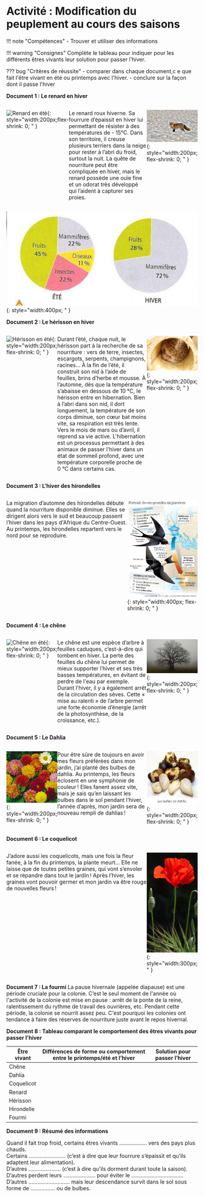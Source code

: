 # Activité : Modification du peuplement au cours des saisons

!!! note "Compétences"
    - Trouver et utiliser des informations

!!! warning "Consignes"
    Complète le tableau pour indiquer pour les différents êtres vivants leur solution pour passer l'hiver.
   
   
??? bug "Critères de réussite"
    - comparer dans chaque document,c e que fait l'être vivant en été ou printemps avec l'hiver.
    - conclure sur la façon dont il passe l'hiver


**Document 1 : Le renard en hiver**


<div markdown style="display: flex; flex-direction: row;  ">

![Renard en été](Pictures/photoRenardEte.png){: style="width:200px;flex-shrink: 0; " }

Le renard roux hiverne. Sa fourrure d’épaissit en hiver lui permettant de résister à des températures de - 15°C. Dans son territoire, il creuse plusieurs terriers dans la neige pour rester à l’abri du froid, surtout la nuit. La quête de nourriture peut être compliquée en hiver, mais le renard possède une ouïe fine et un odorat très développé qui l’aident à capturer ses proies.

![Renard en hiver](Pictures/photoRenardHiver.png){: style="width:200px; flex-shrink: 0; " }
</div>

![Graphique de l’alimentation du renard au cours des saisons](Pictures/graphAlimentationRenard.png){: style="width:400px;  " }


**Document 2 : Le hérisson en hiver**


<div markdown style="display: flex; flex-direction: row; ">

![Hérisson en été](Pictures/photoHerissonEte.png){: style="width:200px; flex-shrink: 0;  " }

Durant l’été, chaque nuit, le hérisson part à la recherche de sa nourriture : vers de terre, insectes, escargots, serpents, champignons, racines… À la fin de l’été, il construit son nid à l’aide de feuilles, brins d’herbe et mousse.
À l’automne, dès que la température s’abaisse en dessous de 10 °C, le hérisson entre en hibernation. Bien à l’abri dans son nid, il dort longuement, la température de son corps diminue, son cœur bat moins vite, sa respiration est très lente.
Vers le mois de mars ou d’avril, il reprend sa vie active.
L'hibernation est un processus permettant à des animaux de passer l'hiver dans un état de sommeil profond, avec une température corporelle proche de 0 °C dans certains cas.
 
![Hérisson en hiver](Pictures/photoHerissonHiver.png){: style="width:200px; flex-shrink: 0;  " }


</div>

**Document 3 : L’hiver des hirondelles** 

<div markdown style="display: flex; flex-direction: row; ">

La migration d’automne des hirondelles débute quand la nourriture disponible diminue. Elles se dirigent alors vers le sud et beaucoup passent l’hiver dans les pays d'Afrique du Centre-Ouest. 
Au printemps, les hirondelles repartent vers le nord pour se reproduire.

![Carte de migration des hirondelles](Pictures/carteMigratoionHirondelle1.png){: style="width:400px; flex-shrink: 0;  " }

</div>

**Document 4 : Le chêne**


<div markdown style="display: flex; flex-direction: row; ">

![Chêne en été](Pictures/photoCheneEte.png){: style="width:200px; flex-shrink: 0; " }

Le chêne est une espèce d’arbre à feuilles caduques, c’est-à-dire qui tombent en hiver. La perte des feuilles du chêne lui permet de mieux supporter l’hiver et ses très basses températures, en évitant de perdre de l'eau par exemple. Durant l'hiver, il y a également arrêt de la circulation des sèves. Cette « mise au ralenti » de l’arbre permet une forte économie d’énergie (arrêt de la photosynthèse, de la croissance, etc.).

 ![Chêne en hiver](Pictures/photoCheneHiver.png){: style="width:200px; flex-shrink: 0; " }

</div>

**Document 5 : Le Dahlia**

<div markdown style="display: flex; flex-direction: row; ">

![Dahlia en été](Pictures/photoDahliaEte.png){: style="width:200px; flex-shrink: 0; " }

Pour être sûre de toujours en avoir mes fleurs préférées dans mon jardin, j’ai planté des bulbes de dahlia. Au printemps, les fleurs éclosent en une symphonie de couleur ! Elles fanent assez vite, mais je sais qu’en laissant les bulbes dans le sol pendant l’hiver, l’année d’après, mon jardin sera de nouveau rempli de dahlias !

![Dahlia en hiver](Pictures/photoDahliaHiver.png){: style="width:200px; flex-shrink: 0; " }

</div>


**Document 6 : Le coquelicot**

<div markdown style="display: flex; flex-direction: row; ">

J’adore aussi les coquelicots, mais une fois la fleur fanée, à la fin du printemps, la plante meurt… Elle ne laisse que de toutes petites graines, qui vont s’envoler et se répandre dans tout le jardin ! Après l’hiver, les graines vont pouvoir germer et mon jardin va être rouge de nouvelles fleurs ! 


![Coquelicot](Pictures/photoCoquelicot.png){: style="width:300px; " }

</div>



**Document 7 : La fourmi**
La pause hivernale (appelée diapause) est une période cruciale pour la colonie. C’est le seul moment de l'année où l'activité de la colonie est mise en pause : arrêt de la ponte de la reine, ralentissement du rythme de travail des ouvrières, etc. Pendant cette période, la colonie se nourrit assez peu. C'est pourquoi les colonies ont tendance à faire des réserves de nourriture juste avant le repos hivernal.
 

**Document 8 : Tableau comparant le comportement des êtres vivants pour passer l'hiver**

| Être vivant | Différences de forme ou comportement entre le printemps/été et l’hiver | Solution pour passer l’hiver |
|----|----|----|
| Chêne | | |
| Dahlia  | | |
| Coquelicot  | | |
| Renard  | | |
| Hérisson  | | |
| Hirondelle  | | |
| Fourmi  | | |


**Document 9 : Résumé des informations**

Quand il fait trop froid, certains êtres vivants   ……………… vers des pays plus chauds.  
Certains   ………...………… (c’est à dire que leur fourrure s’épaissit et qu’ils adaptent leur alimentation).  
D’autres  ………………… (c’est à dire qu’ils dorment durant toute la saison).  
D’autres perdent leurs  ………………… pour éviter le  …………………………….  
D’autres  ……………………… mais leur descendance survit dans le sol sous forme de  .…………… ou de bulbes.